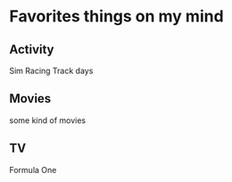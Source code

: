 # Favorites things on my mind
## Activity
Sim Racing
Track days
## Movies
some kind of movies
## TV
Formula One

